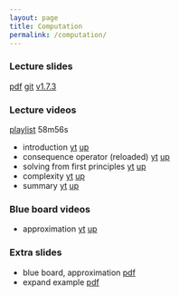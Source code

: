```yaml
---
layout: page
title: Computation
permalink: /computation/
---
```


### Lecture slides

  [pdf](https://github.com/potassco-asp-course/course/releases/download/v1.7.3/computation.pdf)
  [git](https://github.com/potassco-asp-course/computation)
  [v1.7.3](https://github.com/potassco-asp-course/course/releases/tag/v1.7.3)

### Lecture videos

  [playlist](https://youtube.com/playlist?list=PL7DBaibuDD9NbVx8aleanvEAyVRYmvUST) 58m56s

  * introduction
	[yt](https://youtu.be/IM_Cxf8aFL8)
	[up](https://mediaup.uni-potsdam.de/Play/28539)
  * consequence operator (reloaded)
	[yt](https://youtu.be/Uku4yruGP0g)
	[up](https://mediaup.uni-potsdam.de/Play/28543)
  * solving from first principles
	[yt](https://youtu.be/UE33COVv0ws)
	[up]()
  * complexity
	[yt](https://youtu.be/tm98EfdwGj8)
	[up]()
  * summary
	[yt](https://youtu.be/5Aud3gkE82U)
	[up]()

### Blue board videos

  * approximation
	[yt](https://youtu.be/MByOSDjf3vQ)
    [up]()

### Extra slides

  * blue board, approximation
	[pdf](https://github.com/potassco-asp-course/course/releases/download/v1.7.3/expand-idea-one.pdf)
  * expand example
	[pdf](https://github.com/potassco-asp-course/course/releases/download/v1.7.3/expand-example.pdf)

